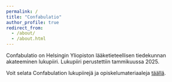 ```yaml
---
permalink: /
title: "Confabulatio"
author_profile: true
redirect_from: 
  - /about/
  - /about.html
---
```


Confabulatio on Helsingin Yliopiston lääketieteellisen tiedekunnan akateeminen lukupiiri. Lukupiiri perustettiin tammikuussa 2025.

Voit selata Confabulation lukupiirejä ja opiskelumateriaaleja [täällä](/materiaalit/).